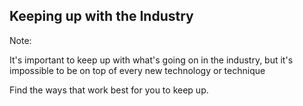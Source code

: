 <!-- .slide: data-background="resources/industry.jpg" -->

## Keeping up with the Industry


Note:

It's important to keep up with what's going on in the industry, but it's impossible to be on top of every new technology or technique

Find the ways that work best for you to keep up.
